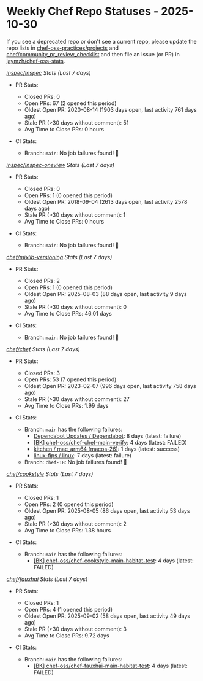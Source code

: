 # Weekly Chef Repo Statuses - 2025-10-30

If you see a deprecated repo or don't see a current repo, please update the
repo lists in
[chef-oss-practices/projects](https://github.com/chef/chef-oss-practices/tree/main/projects)
and
[chef/community_pr_review_checklist](https://github.com/chef/chef/blob/main/docs/dev/how_to/community_pr_review_checklist.md)
and then file an Issue (or PR) in
[jaymzh/chef-oss-stats](https://github.com/jaymzh/chef-oss-stats).


*_[inspec/inspec](https://github.com/inspec/inspec) Stats (Last 7 days)_*

* PR Stats:
    * Closed PRs: 0
    * Open PRs: 67 (2 opened this period)
    * Oldest Open PR: 2020-08-14 (1903 days open, last activity 761 days ago)
    * Stale PR (>30 days without comment): 51
    * Avg Time to Close PRs: 0 hours

* CI Stats:
    * Branch: `main`: No job failures found! :tada:

*_[inspec/inspec-oneview](https://github.com/inspec/inspec-oneview) Stats (Last 7 days)_*

* PR Stats:
    * Closed PRs: 0
    * Open PRs: 1 (0 opened this period)
    * Oldest Open PR: 2018-09-04 (2613 days open, last activity 2578 days ago)
    * Stale PR (>30 days without comment): 1
    * Avg Time to Close PRs: 0 hours

* CI Stats:
    * Branch: `main`: No job failures found! :tada:

*_[chef/mixlib-versioning](https://github.com/chef/mixlib-versioning) Stats (Last 7 days)_*

* PR Stats:
    * Closed PRs: 2
    * Open PRs: 1 (0 opened this period)
    * Oldest Open PR: 2025-08-03 (88 days open, last activity 9 days ago)
    * Stale PR (>30 days without comment): 0
    * Avg Time to Close PRs: 46.01 days

* CI Stats:
    * Branch: `main`: No job failures found! :tada:

*_[chef/chef](https://github.com/chef/chef) Stats (Last 7 days)_*

* PR Stats:
    * Closed PRs: 3
    * Open PRs: 53 (7 opened this period)
    * Oldest Open PR: 2023-02-07 (996 days open, last activity 758 days ago)
    * Stale PR (>30 days without comment): 27
    * Avg Time to Close PRs: 1.99 days

* CI Stats:
    * Branch: `main` has the following failures:
        * [Dependabot Updates / Dependabot](https://github.com/chef/chef/actions/workflows/dependabot/dependabot-updates?query=branch%3Amain): 8 days (latest: failure)
        * [[BK] chef-oss/chef-chef-main-verify](https://buildkite.com/chef-oss/chef-chef-main-verify): 4 days (latest: FAILED)
        * [kitchen / mac_arm64 (macos-26)](https://github.com/chef/chef/actions/.github/workflows/kitchen.yml?query=branch%3Amain): 1 days (latest: success)
        * [linux-fips / linux](https://github.com/chef/chef/actions/.github/workflows/selfhosted-linux-fips.yml?query=branch%3Amain): 7 days (latest: failure)
    * Branch: `chef-18`: No job failures found! :tada:

*_[chef/cookstyle](https://github.com/chef/cookstyle) Stats (Last 7 days)_*

* PR Stats:
    * Closed PRs: 1
    * Open PRs: 2 (0 opened this period)
    * Oldest Open PR: 2025-08-05 (86 days open, last activity 53 days ago)
    * Stale PR (>30 days without comment): 2
    * Avg Time to Close PRs: 1.38 hours

* CI Stats:
    * Branch: `main` has the following failures:
        * [[BK] chef-oss/chef-cookstyle-main-habitat-test](https://buildkite.com/chef-oss/chef-cookstyle-main-habitat-test): 4 days (latest: FAILED)

*_[chef/fauxhai](https://github.com/chef/fauxhai) Stats (Last 7 days)_*

* PR Stats:
    * Closed PRs: 1
    * Open PRs: 4 (1 opened this period)
    * Oldest Open PR: 2025-09-02 (58 days open, last activity 49 days ago)
    * Stale PR (>30 days without comment): 3
    * Avg Time to Close PRs: 9.72 days

* CI Stats:
    * Branch: `main` has the following failures:
        * [[BK] chef-oss/chef-fauxhai-main-habitat-test](https://buildkite.com/chef-oss/chef-fauxhai-main-habitat-test): 4 days (latest: FAILED)

